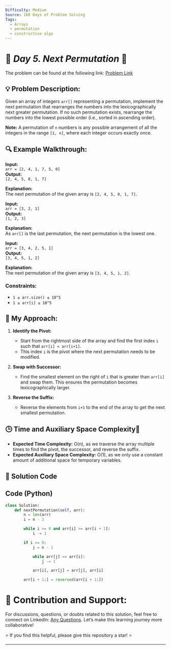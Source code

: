 ```yaml
---
Difficulty: Medium
Source: 160 Days of Problem Solving
Tags:
  - Arrays
  - permutation
  - constructive algo
---
```


# 🚀 _Day 5. Next Permutation_ 🧠

The problem can be found at the following link: [Problem Link](https://www.geeksforgeeks.org/batch/gfg-160-problems/track/arrays-gfg-160/problem/next-permutation5226)

## 💡 **Problem Description:**

Given an array of integers `arr[]` representing a permutation, implement the next permutation that rearranges the numbers into the lexicographically next greater permutation. If no such permutation exists, rearrange the numbers into the lowest possible order (i.e., sorted in ascending order).

**Note:** A permutation of `n` numbers is any possible arrangement of all the integers in the range `[1, n]`, where each integer occurs exactly once.

## 🔍 **Example Walkthrough:**

**Input:**  
`arr = [2, 4, 1, 7, 5, 0]`  
**Output:**  
`[2, 4, 5, 0, 1, 7]`

**Explanation:**  
The next permutation of the given array is `[2, 4, 5, 0, 1, 7]`.

**Input:**  
`arr = [3, 2, 1]`  
**Output:**  
`[1, 2, 3]`

**Explanation:**  
As `arr[]` is the last permutation, the next permutation is the lowest one.

**Input:**  
`arr = [3, 4, 2, 5, 1]`  
**Output:**  
`[3, 4, 5, 1, 2]`

**Explanation:**  
The next permutation of the given array is `[3, 4, 5, 1, 2]`.

### Constraints:

- `1 ≤ arr.size() ≤ 10^5`
- `1 ≤ arr[i] ≤ 10^5`

## 🎯 **My Approach:**

1. **Identify the Pivot:**

   - Start from the rightmost side of the array and find the first index `i` such that `arr[i] < arr[i+1]`.
   - This index `i` is the pivot where the next permutation needs to be modified.

2. **Swap with Successor:**

   - Find the smallest element on the right of `i` that is greater than `arr[i]` and swap them. This ensures the permutation becomes lexicographically larger.

3. **Reverse the Suffix:**
   - Reverse the elements from `i+1` to the end of the array to get the next smallest permutation.

## 🕒 **Time and Auxiliary Space Complexity**📝

- **Expected Time Complexity:** O(n), as we traverse the array multiple times to find the pivot, the successor, and reverse the suffix.
- **Expected Auxiliary Space Complexity:** O(1), as we only use a constant amount of additional space for temporary variables.

## 📝 **Solution Code**



## Code (Python)

```python
class Solution:
    def nextPermutation(self, arr):
        n = len(arr)
        i = n - 2

        while i >= 0 and arr[i] >= arr[i + 1]:
            i -= 1

        if i >= 0:
            j = n - 1

            while arr[j] <= arr[i]:
                j -= 1

            arr[i], arr[j] = arr[j], arr[i]

        arr[i + 1:] = reversed(arr[i + 1:])
```

# 🎯 **Contribution and Support:**

For discussions, questions, or doubts related to this solution, feel free to connect on LinkedIn: [Any Questions](https://www.linkedin.com/in/abhay-valand-4aa92723a/). Let’s make this learning journey more collaborative!

⭐ If you find this helpful, please give this repository a star! ⭐

---

